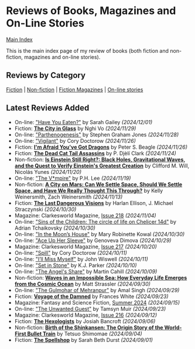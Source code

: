 # Reviews of Books, Magazines and On-Line Stories

[Main Index](../README.md)

This is the main index page of my review of books (both fiction and non-fiction, magazines and on-line stories).

## Reviews by Category

[Fiction](fiction/README.md) | [Non-fiction](nonfiction/README.md) | [Fiction Magazines](magazines/README.md) | [On-line stories](online/README.md)

## Latest Reviews Added

- On-line: ["Have You Eaten?"](online/2024/20241201-HaveYouEaten.md) by Sarah Gailey *(2024/12/01)*
- Fiction: [**The City in Glass**](fiction/2024/20241129-CityInGlass.md) by Nghi Vo *(2024/11/29)*
- On-line: ["Parthenogenesis"](online/2024/20241128-Parthenogenesis.md) by Stephen Graham Jones *(2024/11/28)*
- On-line: ["Vigilant"](online/2024/20241126-Vigilant.md) by Cory Doctorow *(2024/11/26)*
- Fiction: [**I'm Afraid You've Got Dragons**](fiction/2024/20241126-YouGotDragons.md) by Peter S. Beagle *(2024/11/26)*
- Fiction: [**The Dead Cat Tail Assassins**](fiction/2024/20241124-DeadCatTailAssassins.md) by P. Djèlí Clark *(2024/11/24)*
- Non-fiction: [**Is Einstein Still Right?: Black Holes, Gravitational Waves, and the Quest to Verify Einstein's Greatest Creation**](nonfiction/2024/20241120-EinsteinStillRight.md) by Clifford M. Will, Nicolás Yunes *(2024/11/20)*
- On-line: ["The V\*mpire"](online/2024/20241119-Vmpire.md) by P.H. Lee *(2024/11/19)*
- Non-fiction: [**A City on Mars: Can We Settle Space, Should We Settle Space, and Have We Really Thought This Through?**](nonfiction/2024/20241113-CityOnMars.md) by Kelly Weinersmith, Zach Weinersmith *(2024/11/13)*
- Fiction: [**The Last Dangerous Visions**](fiction/2024/20241030-LastDangerousVisions.md) by Harlan Ellison, J. Michael Straczynski *(2024/10/30)*
- Magazine: Clarkesworld Magazine, [Issue 218](magazines/Clarkesworld/20241104-Clarkesworld218.md) *(2024/11/04)*
- On-line: ["Sins of the Children: The circle of life on Chelicer 14d"](online/2024/20241030-SinsChildren.md) by Adrian Tchaikovsky *(2024/10/30)*
- On-line: ["In the Moon’s House"](online/2024/20241030-InMoonHouse.md) by Mary Robinette Kowal *(2024/10/30)*
- On-line: ["Ace Up Her Sleeve"](online/2024/20241029-AceUpHerSleeve.md) by Genoveva Dimova *(2024/10/29)*
- Magazine: Clarkesworld Magazine, [Issue 217](magazines/Clarkesworld/20241020-Clarkesworld217.md) *(2024/10/20)*
- On-line: ["Spill"](online/2024/20241011-Spill.md) by Cory Doctorow *(2024/10/11)*
- On-line: ["I’ll Miss Myself"](online/2024/20241011-IMissMyself.md) by John Wiswell *(2024/10/11)*
- On-line: ["Set in Stone"](online/2024/20241010-SetStone.md) by K.J. Parker *(2024/10/10)*
- On-line: ["The Angel's Share"](online/2024/20241009-AngelShare.md) by Martin Cahill *(2024/10/09)*
- Non-fiction: [**Waves in an Impossible Sea: How Everyday Life Emerges from the Cosmic Ocean**](nonfiction/2024/20240930-WavesImpossibleSea.md) by Matt Strassler *(2024/09/30)*
- On-line: ["The Gulmohar of Mehranpur"](online/2024/20240929-GulmoharMehranpur.md) by Amal Singh *(2024/09/29)*
- Fiction: [**Voyage of the Damned**](fiction/2024/20240923-VoyagedDamned.md) by Frances White *(2024/09/23)*
- Magazine: Fantasy and Science Fiction, [Summer 2024](magazines/FantasyAndScienceFiction/20240915-FSF202402.md) *(2024/09/15)*
- On-line: ["The Unwanted Guest"](online/2024/20240923-UnwantedGuest.md) by Tamsyn Muir *(2024/09/23)*
- Magazine: Clarkesworld Magazine, [Issue 216](magazines/Clarkesworld/20240912-Clarkesworld216.md) *(2024/09/12)*
- Fiction: [**The Hexologists**](fiction/2024/20240906-Hexologists.md) by Josiah Bancroft *(2024/09/06)*
- Non-fiction: [**Birth of the Shinkansen: The Origin Story of the World-First Bullet Train**](nonfiction/2024/20240904-BirthShinkansen.md) by Tetsuo Shimomae *(2024/09/04)*
- Fiction: [**The Spellshop**](fiction/2024/20240901-Spellshop.md) by Sarah Beth Durst *(2024/09/01)*
